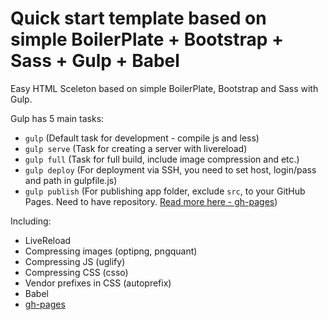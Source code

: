 Quick start template based on simple BoilerPlate + Bootstrap + Sass + Gulp + Babel
=============
Easy HTML Sceleton based on simple BoilerPlate, Bootstrap and Sass with Gulp.


Gulp has 5 main tasks:

  - `gulp` (Default task for development - compile js and less)
  - `gulp serve` (Task for creating a server with livereload)
  - `gulp full` (Task for full build, include image compression and etc.)
  - `gulp deploy` (For deployment via SSH, you need to set host, login/pass and path in gulpfile.js)
  - `gulp publish` (For publishing app folder, exclude `src`, to your GitHub Pages. Need to have repository. [Read more here - gh-pages](https://github.com/tschaub/gh-pages))
  
  Including:
  - LiveReload
  - Compressing images (optipng, pngquant)
  - Compressing JS (uglify)
  - Compressing CSS (csso)
  - Vendor prefixes in CSS (autoprefix)
  - Babel
  - [gh-pages](https://github.com/tschaub/gh-pages)

